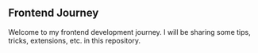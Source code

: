 ## Frontend Journey

Welcome to my frontend development journey. I will be sharing some tips, tricks, extensions, etc. in this repository.
